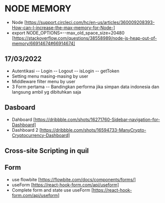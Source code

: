 # NODE MEMORY

- Node [https://support.circleci.com/hc/en-us/articles/360009208393-How-can-I-increase-the-max-memory-for-Node-]
- export NODE_OPTIONS=--max_old_space_size=20480 [https://stackoverflow.com/questions/38558989/node-js-heap-out-of-memory/66914674#66914674] 

## 17/03/2022

- Autentikasi
  -- Login
  -- Logout
  -- isLogin
  -- getToken
- Setting menu masing-masing by user
- Middleware filter menu by user
- 3 Form pertama
  -- Bandingkan performa jika simpan data indonesia dan langsung ambil yg dibituhkan saja

## Dasboard

- Dahboard [https://dribbble.com/shots/16271760-Sidebar-navigation-for-Dashboard]
- Dashboard 2 [https://dribbble.com/shots/16594733-ManyCrypto-Cryptocurrency-Dashboard]

## Cross-site Scripting in quil

## Form

- use flowbite [https://flowbite.com/docs/components/forms/]
- useForm [https://react-hook-form.com/api/useform]
- Complete form and state use useForm [https://react-hook-form.com/api/useform]
